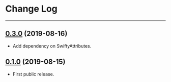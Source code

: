 # Change Log

-----

## [0.3.0](https://github.com/EFPrefix/EFFoundation/releases/tag/0.3.0) (2019-08-16)

- Add dependency on SwiftyAttributes.

## [0.1.0](https://github.com/EFPrefix/EFFoundation/releases/tag/0.1.0) (2019-08-15)

- First public release.
